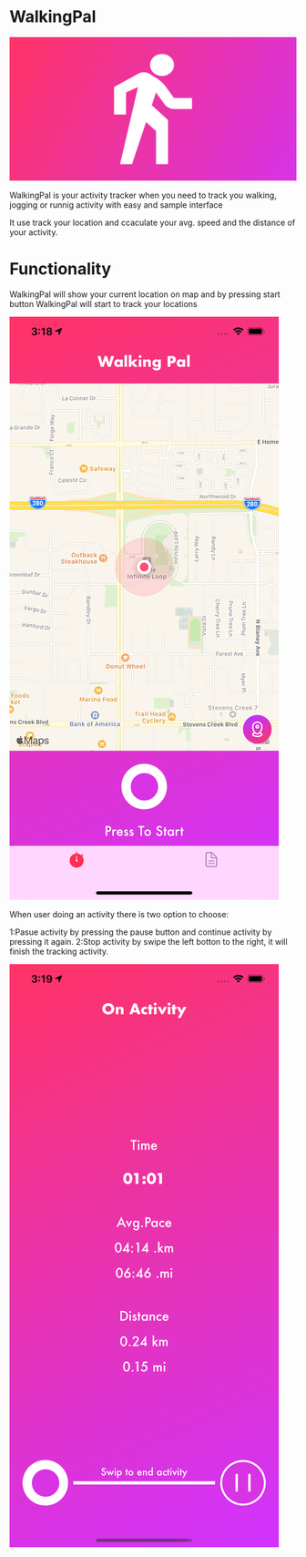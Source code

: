 # WalkingPal

![](Images/WalkingIcon128x640.png)

WalkingPal is your activity tracker when you need to track you walking, jogging or runnig activity with easy and sample interface

It use track your location and ccaculate your avg. speed and the distance of your activity.

# Functionality 

WalkingPal will show your current location on map and by pressing start button WalkingPal will start to track your locations

![](Images/ScreenShot1.png)

When user doing an activity there is two option to choose:

1:Pasue activity by pressing the pause button and continue activity by pressing it again.
2:Stop activity by swipe the left botton to the right, it will finish the tracking activity.

![](Images/ScreenShot3.png)
